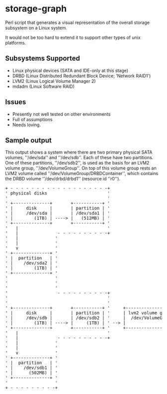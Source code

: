 storage-graph
=============

Perl script that generates a visual representation of the overall
storage subsystem on a Linux system.

It would not be too hard to extend it to support other types of
unix platforms.

Subsystems Supported
--------------------
 * Linux physical devices (SATA and IDE-only at this stage)
 * DRBD (Linux Distributed Redundant Block Device; 'Network RAID1')
 * LVM2 (Linux Logical Volume Manager 2)
 * mdadm (Linux Software RAID)

Issues
------
 * Presently not well tested on other environments
 * Full of assumptions
 * Needs loving.

Sample output
-------------
This output shows a system where there are two primary physical SATA volumes, ''/dev/sda'' and ''/dev/sdb''.  Each of these have two partitions.  One of these partitions, ''/dev/sdb2'', is used as the basis for an LVM2 volume group, ''/dev/VolumeGroup''.  On top of this volume group rests an LVM2 volume called ''/dev/VolumeGroup/DRBDContainer'', which contains the DRBD volume ''/dev/drbd/drbd1'' (resource id ''r0'').

<pre>
+ - - - - - - - - - - - - - - - - - - -+
' physical disks                       '
'                                      '
' +--------------+       +-----------+ '
' |     disk     |       | partition | '
' |     /dev/sda |       | /dev/sda1 | '
' |        (1TB) | ----> |   (512MB) | '
' +--------------+       +-----------+ '
'   |                                  '
'   |               - - - - - - - - - -+
'   |              '
'   |              '
'   v              '
' +--------------+ '
' |  partition   | '
' |    /dev/sda2 | '
' |        (1TB) | '
' +--------------+ '
'                  '
'                  '                                                     +--------------------------------------+
'                  '                                                     |                                      |
'                   - - - - - - - - - -+                                 |
'                                      '                                 |
'                                      '                                 v
' +--------------+       +-----------+ '     +-------------------+     +--------------------------------+     +---------------+
' |     disk     |       | partition | '     | lvm2 volume group |     |      lvm2 logical volume       |     | drbd resource |
' |     /dev/sdb |       | /dev/sdb2 | '     |  /dev/VolumeGroup |     | /dev/VolumeGroup/DRBDContainer |     |    /dev/drbd1 |
' |        (1TB) | ----> |     (1TB) | ' --> |                   | --> |                                | --> |          (r0) |
' +--------------+       +-----------+ '     +-------------------+     +--------------------------------+     +---------------+
'   |                                  '
'   |               - - - - - - - - - -+
'   |              '
'   |              '
'   v              '
' +--------------+ '
' |  partition   | '
' |    /dev/sdb1 | '
' |      (502MB) | '
' +--------------+ '
'                  '
+ - - - - - - - - -+
</pre>
